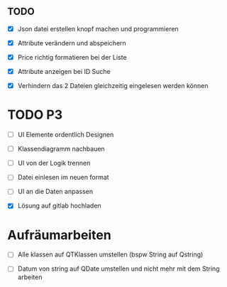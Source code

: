 ## TODO

- [X] Json datei erstellen knopf machen und programmieren

- [X] Attribute verändern und abspeichern

- [X] Price richtig formatieren bei der Liste

- [X] Attribute anzeigen bei ID Suche

- [X] Verhindern das 2 Dateien gleichzeitig eingelesen werden können

# TODO P3

- [ ] UI Elemente ordentlich Designen

- [ ] Klassendiagramm nachbauen

- [ ] UI von der Logik trennen

- [ ] Datei einlesen im neuen format

- [ ] UI an die Daten anpassen

- [X] Lösung auf gitlab hochladen

# Aufräumarbeiten

- [ ] Alle klassen auf QTKlassen umstellen (bspw String auf Qstring) 

- [ ] Datum von string auf QDate umstellen und nicht mehr mit dem String arbeiten